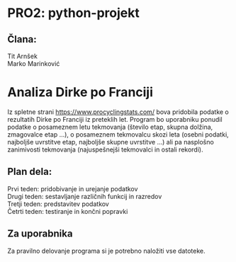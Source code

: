# PRO2: python-projekt
## Člana:
Tit Arnšek <br/>
Marko Marinković <br/>
# Analiza Dirke po Franciji
Iz spletne strani https://www.procyclingstats.com/ bova pridobila podatke o rezultatih Dirke po Franciji iz preteklih let.
Program bo uporabniku ponudil podatke o posameznem letu tekmovanja (število etap, skupna dolžina, zmagovalce etap ...), o posameznem tekmovalcu skozi leta (osebni podatki, najboljše uvrstitve etap, najboljše skupne uvrstitve ...) ali pa nasplošno zanimivosti tekmovanja (najuspešnejši tekmovalci in ostali rekordi).
## Plan dela:
Prvi teden: pridobivanje in urejanje podatkov <br/>
Drugi teden: sestavljanje različnih funkcij in razredov <br/>
Tretji teden: predstavitev podatkov <br/>
Četrti teden: testiranje in končni popravki <br/>
## Za uporabnika
Za pravilno delovanje programa si je potrebno naložiti vse datoteke.
